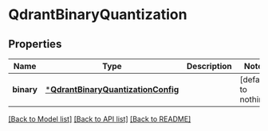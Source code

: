 # QdrantBinaryQuantization


## Properties
Name | Type | Description | Notes
------------ | ------------- | ------------- | -------------
**binary** | [***QdrantBinaryQuantizationConfig**](QdrantBinaryQuantizationConfig.md) |  | [default to nothing]


[[Back to Model list]](../README.md#models) [[Back to API list]](../README.md#api-endpoints) [[Back to README]](../README.md)


